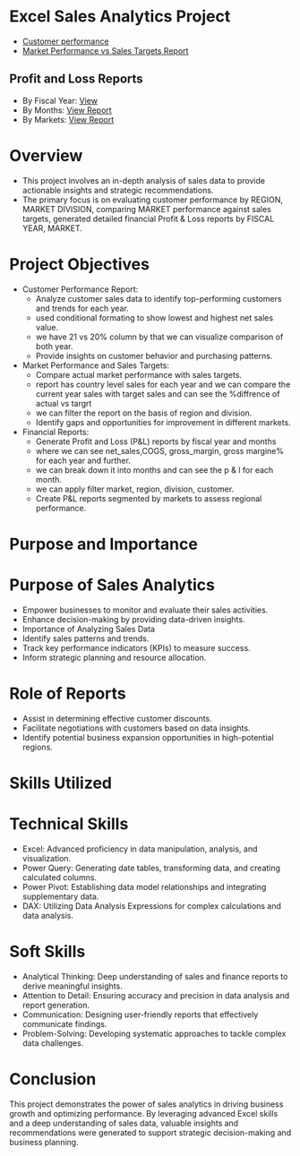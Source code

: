 # Excel Sales Analytics Project

+ [Customer performance](https://github.com/floratech01/Excel-Sales-Analysis/blob/main/Customer%20Performance%20Report.pdf)
+ [Market Performance vs Sales Targets Report](https://github.com/floratech01/Excel-Sales-Analysis/blob/main/Market%20Performance%20vs%20Target%20Report.pdf)
## Profit and Loss Reports
+ By Fiscal Year: [View](https://github.com/floratech01/Excel-Sales-Analysis/blob/main/P%26L%20Statement%20by%20Fiscal%20Year.pdf)
+ By Months: [View Report]()
+ By Markets: [View Report](https://github.com/floratech01/Excel-Sales-Analysis/blob/main/P%26L%20Statement%20by%20Markets.pdf)
# Overview
+ This project involves an in-depth analysis of sales data to provide actionable insights and strategic recommendations.
+ The primary focus is on evaluating customer performance by REGION, MARKET DIVISION, comparing MARKET performance against sales targets, generated detailed financial Profit & Loss reports by FISCAL YEAR, MARKET.

# Project Objectives
+ Customer Performance Report:
    + Analyze customer sales data to identify top-performing customers and trends for each year.
    + used conditional formating to show lowest and highest net sales value.
    + we have 21 vs 20% column by that we can visualize comparison of both year.
    + Provide insights on customer behavior and purchasing patterns.
+ Market Performance and Sales Targets:
    + Compare actual market performance with sales targets.
    + report has country level sales for each year and we can compare the current year sales with target sales and can see the %diffrence of actual vs targrt
    + we can filter the report on the basis of region and division.
    + Identify gaps and opportunities for improvement in different markets.
+ Financial Reports:
    + Generate Profit and Loss (P&L) reports by fiscal year and months
    + where we can see net_sales,COGS, gross_margin, gross margine% for each year and further.
    + we can break down it into months and can see the p & l for each month.
    + we can apply filter market, region, division, customer.
    + Create P&L reports segmented by markets to assess regional performance.
# Purpose and Importance
# Purpose of Sales Analytics
+ Empower businesses to monitor and evaluate their sales activities.
+ Enhance decision-making by providing data-driven insights.
+ Importance of Analyzing Sales Data
+ Identify sales patterns and trends.
+ Track key performance indicators (KPIs) to measure success.
+ Inform strategic planning and resource allocation.
# Role of Reports
+ Assist in determining effective customer discounts.
+ Facilitate negotiations with customers based on data insights.
+ Identify potential business expansion opportunities in high-potential regions.
# Skills Utilized
# Technical Skills
+ Excel: Advanced proficiency in data manipulation, analysis, and visualization.
+ Power Query: Generating date tables, transforming data, and creating calculated columns.
+ Power Pivot: Establishing data model relationships and integrating supplementary data.
+ DAX: Utilizing Data Analysis Expressions for complex calculations and data analysis.
# Soft Skills
+ Analytical Thinking: Deep understanding of sales and finance reports to derive meaningful insights.
+ Attention to Detail: Ensuring accuracy and precision in data analysis and report generation.
+ Communication: Designing user-friendly reports that effectively communicate findings.
+ Problem-Solving: Developing systematic approaches to tackle complex data challenges.
 
# Conclusion
This project demonstrates the power of sales analytics in driving business growth and optimizing performance. By leveraging advanced Excel skills and a deep understanding of sales data, valuable insights and recommendations were generated to support strategic decision-making and business planning.
